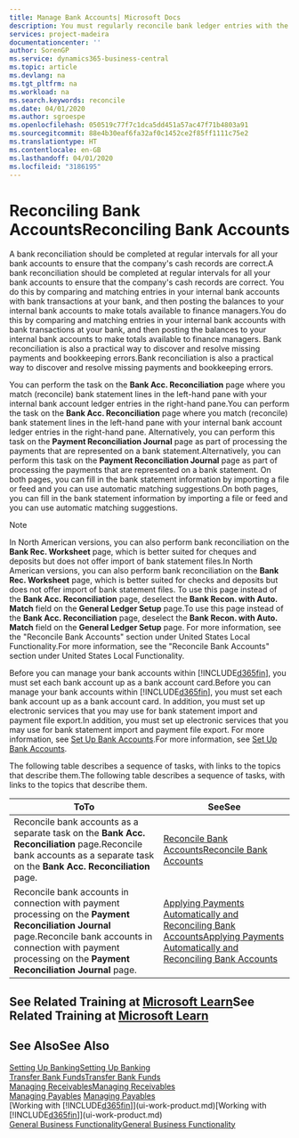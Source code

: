 ```yaml
---
title: Manage Bank Accounts| Microsoft Docs
description: You must regularly reconcile bank ledger entries with the related bank transactions in your bank accounts.
services: project-madeira
documentationcenter: ''
author: SorenGP
ms.service: dynamics365-business-central
ms.topic: article
ms.devlang: na
ms.tgt_pltfrm: na
ms.workload: na
ms.search.keywords: reconcile
ms.date: 04/01/2020
ms.author: sgroespe
ms.openlocfilehash: 050519c77f7c1dca5dd451a57ac47f71b4803a91
ms.sourcegitcommit: 88e4b30eaf6fa32af0c1452ce2f85ff1111c75e2
ms.translationtype: HT
ms.contentlocale: en-GB
ms.lasthandoff: 04/01/2020
ms.locfileid: "3186195"
---
```

# <a name="reconciling-bank-accounts"></a><span data-ttu-id="0e4bf-103">Reconciling Bank Accounts</span><span class="sxs-lookup"><span data-stu-id="0e4bf-103">Reconciling Bank Accounts</span></span>
<span data-ttu-id="0e4bf-104">A bank reconciliation should be completed at regular intervals for all your bank accounts to ensure that the company's cash records are correct.</span><span class="sxs-lookup"><span data-stu-id="0e4bf-104">A bank reconciliation should be completed at regular intervals for all your bank accounts to ensure that the company's cash records are correct.</span></span> <span data-ttu-id="0e4bf-105">You do this by comparing and matching entries in your internal bank accounts with bank transactions at your bank, and then posting the balances to your internal bank accounts to make totals available to finance managers.</span><span class="sxs-lookup"><span data-stu-id="0e4bf-105">You do this by comparing and matching entries in your internal bank accounts with bank transactions at your bank, and then posting the balances to your internal bank accounts to make totals available to finance managers.</span></span> <span data-ttu-id="0e4bf-106">Bank reconciliation is also a practical way to discover and resolve missing payments and bookkeeping errors.</span><span class="sxs-lookup"><span data-stu-id="0e4bf-106">Bank reconciliation is also a practical way to discover and resolve missing payments and bookkeeping errors.</span></span>

<span data-ttu-id="0e4bf-107">You can perform the task on the **Bank Acc. Reconciliation** page where you match (reconcile) bank statement lines in the left-hand pane with your internal bank account ledger entries in the right-hand pane.</span><span class="sxs-lookup"><span data-stu-id="0e4bf-107">You can perform the task on the **Bank Acc. Reconciliation** page where you match (reconcile) bank statement lines in the left-hand pane with your internal bank account ledger entries in the right-hand pane.</span></span> <span data-ttu-id="0e4bf-108">Alternatively, you can perform this task on the **Payment Reconciliation Journal** page as part of processing the payments that are represented on a bank statement.</span><span class="sxs-lookup"><span data-stu-id="0e4bf-108">Alternatively, you can perform this task on the **Payment Reconciliation Journal** page as part of processing the payments that are represented on a bank statement.</span></span> <span data-ttu-id="0e4bf-109">On both pages, you can fill in the bank statement information by importing a file or feed and you can use automatic matching suggestions.</span><span class="sxs-lookup"><span data-stu-id="0e4bf-109">On both pages, you can fill in the bank statement information by importing a file or feed and you can use automatic matching suggestions.</span></span>

> [!NOTE]  
> <span data-ttu-id="0e4bf-110">In North American versions, you can also perform bank reconciliation on the **Bank Rec. Worksheet** page, which is better suited for cheques and deposits but does not offer import of bank statement files.</span><span class="sxs-lookup"><span data-stu-id="0e4bf-110">In North American versions, you can also perform bank reconciliation on the **Bank Rec. Worksheet** page, which is better suited for checks and deposits but does not offer import of bank statement files.</span></span> <span data-ttu-id="0e4bf-111">To use this page instead of the **Bank Acc. Reconciliation** page, deselect the **Bank Recon. with Auto. Match** field on the **General Ledger Setup** page.</span><span class="sxs-lookup"><span data-stu-id="0e4bf-111">To use this page instead of the **Bank Acc. Reconciliation** page, deselect the **Bank Recon. with Auto. Match** field on the **General Ledger Setup** page.</span></span> <span data-ttu-id="0e4bf-112">For more information, see the "Reconcile Bank Accounts" section under United States Local Functionality.</span><span class="sxs-lookup"><span data-stu-id="0e4bf-112">For more information, see the "Reconcile Bank Accounts" section under United States Local Functionality.</span></span>

<span data-ttu-id="0e4bf-113">Before you can manage your bank accounts within [!INCLUDE[d365fin](includes/d365fin_md.md)], you must set each bank account up as a bank account card.</span><span class="sxs-lookup"><span data-stu-id="0e4bf-113">Before you can manage your bank accounts within [!INCLUDE[d365fin](includes/d365fin_md.md)], you must set each bank account up as a bank account card.</span></span> <span data-ttu-id="0e4bf-114">In addition, you must set up electronic services that you may use for bank statement import and payment file export.</span><span class="sxs-lookup"><span data-stu-id="0e4bf-114">In addition, you must set up electronic services that you may use for bank statement import and payment file export.</span></span> <span data-ttu-id="0e4bf-115">For more information, see [Set Up Bank Accounts](bank-setup-banking.md).</span><span class="sxs-lookup"><span data-stu-id="0e4bf-115">For more information, see [Set Up Bank Accounts](bank-setup-banking.md).</span></span>

<span data-ttu-id="0e4bf-116">The following table describes a sequence of tasks, with links to the topics that describe them.</span><span class="sxs-lookup"><span data-stu-id="0e4bf-116">The following table describes a sequence of tasks, with links to the topics that describe them.</span></span>

| <span data-ttu-id="0e4bf-117">To</span><span class="sxs-lookup"><span data-stu-id="0e4bf-117">To</span></span> | <span data-ttu-id="0e4bf-118">See</span><span class="sxs-lookup"><span data-stu-id="0e4bf-118">See</span></span> |
| --- | --- |
| <span data-ttu-id="0e4bf-119">Reconcile bank accounts as a separate task on the **Bank Acc. Reconciliation** page.</span><span class="sxs-lookup"><span data-stu-id="0e4bf-119">Reconcile bank accounts as a separate task on the **Bank Acc. Reconciliation** page.</span></span> |[<span data-ttu-id="0e4bf-120">Reconcile Bank Accounts</span><span class="sxs-lookup"><span data-stu-id="0e4bf-120">Reconcile Bank Accounts</span></span>](bank-how-reconcile-bank-accounts-separately.md) |
| <span data-ttu-id="0e4bf-121">Reconcile bank accounts in connection with payment processing on the **Payment Reconciliation Journal** page.</span><span class="sxs-lookup"><span data-stu-id="0e4bf-121">Reconcile bank accounts in connection with payment processing on the **Payment Reconciliation Journal** page.</span></span> |[<span data-ttu-id="0e4bf-122">Applying Payments Automatically and Reconciling Bank Accounts</span><span class="sxs-lookup"><span data-stu-id="0e4bf-122">Applying Payments Automatically and Reconciling Bank Accounts</span></span>](receivables-apply-payments-auto-reconcile-bank-accounts.md) |

## <a name="see-related-training-at-microsoft-learn"></a><span data-ttu-id="0e4bf-123">See Related Training at [Microsoft Learn](/learn/paths/reconcile-bank-accounts-dynamics-365-business-central/)</span><span class="sxs-lookup"><span data-stu-id="0e4bf-123">See Related Training at [Microsoft Learn](/learn/paths/reconcile-bank-accounts-dynamics-365-business-central/)</span></span>

## <a name="see-also"></a><span data-ttu-id="0e4bf-124">See Also</span><span class="sxs-lookup"><span data-stu-id="0e4bf-124">See Also</span></span>
[<span data-ttu-id="0e4bf-125">Setting Up Banking</span><span class="sxs-lookup"><span data-stu-id="0e4bf-125">Setting Up Banking</span></span>](bank-setup-banking.md)  
[<span data-ttu-id="0e4bf-126">Transfer Bank Funds</span><span class="sxs-lookup"><span data-stu-id="0e4bf-126">Transfer Bank Funds</span></span>](bank-how-transfer-bank-funds.md)  
[<span data-ttu-id="0e4bf-127">Managing Receivables</span><span class="sxs-lookup"><span data-stu-id="0e4bf-127">Managing Receivables</span></span>](receivables-manage-receivables.md)  
<span data-ttu-id="0e4bf-128">[Managing Payables](payables-manage-payables.md)  </span><span class="sxs-lookup"><span data-stu-id="0e4bf-128">[Managing Payables](payables-manage-payables.md)  </span></span>  
<span data-ttu-id="0e4bf-129">[Working with [!INCLUDE[d365fin](includes/d365fin_md.md)]](ui-work-product.md)</span><span class="sxs-lookup"><span data-stu-id="0e4bf-129">[Working with [!INCLUDE[d365fin](includes/d365fin_md.md)]](ui-work-product.md)</span></span>  
[<span data-ttu-id="0e4bf-130">General Business Functionality</span><span class="sxs-lookup"><span data-stu-id="0e4bf-130">General Business Functionality</span></span>](ui-across-business-areas.md)
